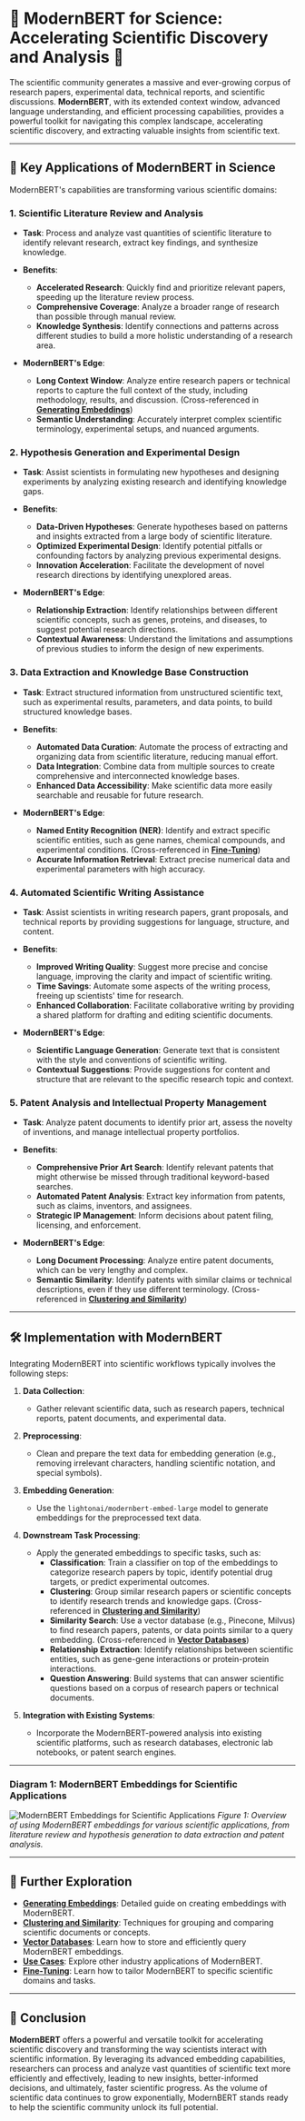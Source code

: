 # 🧪 ModernBERT for Science: Accelerating Scientific Discovery and Analysis 🧪

The scientific community generates a massive and ever-growing corpus of research papers, experimental data, technical reports, and scientific discussions. **ModernBERT**, with its extended context window, advanced language understanding, and efficient processing capabilities, provides a powerful toolkit for navigating this complex landscape, accelerating scientific discovery, and extracting valuable insights from scientific text.

---

## 🔬 Key Applications of ModernBERT in Science

ModernBERT's capabilities are transforming various scientific domains:

### **1. Scientific Literature Review and Analysis**

- **Task**:
  Process and analyze vast quantities of scientific literature to identify relevant research, extract key findings, and synthesize knowledge.

- **Benefits**:
  - **Accelerated Research**: Quickly find and prioritize relevant papers, speeding up the literature review process.
  - **Comprehensive Coverage**: Analyze a broader range of research than possible through manual review.
  - **Knowledge Synthesis**: Identify connections and patterns across different studies to build a more holistic understanding of a research area.

- **ModernBERT's Edge**:
    - **Long Context Window**: Analyze entire research papers or technical reports to capture the full context of the study, including methodology, results, and discussion. (Cross-referenced in **[Generating Embeddings](generating_embeddings.md)**)
    - **Semantic Understanding**: Accurately interpret complex scientific terminology, experimental setups, and nuanced arguments.

### **2. Hypothesis Generation and Experimental Design**

- **Task**:
  Assist scientists in formulating new hypotheses and designing experiments by analyzing existing research and identifying knowledge gaps.

- **Benefits**:
  - **Data-Driven Hypotheses**: Generate hypotheses based on patterns and insights extracted from a large body of scientific literature.
  - **Optimized Experimental Design**: Identify potential pitfalls or confounding factors by analyzing previous experimental designs.
  - **Innovation Acceleration**: Facilitate the development of novel research directions by identifying unexplored areas.

- **ModernBERT's Edge**:
    - **Relationship Extraction**: Identify relationships between different scientific concepts, such as genes, proteins, and diseases, to suggest potential research directions.
    - **Contextual Awareness**: Understand the limitations and assumptions of previous studies to inform the design of new experiments.

### **3. Data Extraction and Knowledge Base Construction**

- **Task**:
  Extract structured information from unstructured scientific text, such as experimental results, parameters, and data points, to build structured knowledge bases.

- **Benefits**:
  - **Automated Data Curation**: Automate the process of extracting and organizing data from scientific literature, reducing manual effort.
  - **Data Integration**: Combine data from multiple sources to create comprehensive and interconnected knowledge bases.
  - **Enhanced Data Accessibility**: Make scientific data more easily searchable and reusable for future research.

- **ModernBERT's Edge**:
    - **Named Entity Recognition (NER)**: Identify and extract specific scientific entities, such as gene names, chemical compounds, and experimental conditions. (Cross-referenced in **[Fine-Tuning](fine_tuning.md)**)
    - **Accurate Information Retrieval**: Extract precise numerical data and experimental parameters with high accuracy.

### **4. Automated Scientific Writing Assistance**

- **Task**:
  Assist scientists in writing research papers, grant proposals, and technical reports by providing suggestions for language, structure, and content.

- **Benefits**:
  - **Improved Writing Quality**: Suggest more precise and concise language, improving the clarity and impact of scientific writing.
  - **Time Savings**: Automate some aspects of the writing process, freeing up scientists' time for research.
  - **Enhanced Collaboration**: Facilitate collaborative writing by providing a shared platform for drafting and editing scientific documents.

- **ModernBERT's Edge**:
    - **Scientific Language Generation**: Generate text that is consistent with the style and conventions of scientific writing.
    - **Contextual Suggestions**: Provide suggestions for content and structure that are relevant to the specific research topic and context.

### **5. Patent Analysis and Intellectual Property Management**

- **Task**:
  Analyze patent documents to identify prior art, assess the novelty of inventions, and manage intellectual property portfolios.

- **Benefits**:
  - **Comprehensive Prior Art Search**: Identify relevant patents that might otherwise be missed through traditional keyword-based searches.
  - **Automated Patent Analysis**: Extract key information from patents, such as claims, inventors, and assignees.
  - **Strategic IP Management**: Inform decisions about patent filing, licensing, and enforcement.

- **ModernBERT's Edge**:
    - **Long Document Processing**: Analyze entire patent documents, which can be very lengthy and complex.
    - **Semantic Similarity**: Identify patents with similar claims or technical descriptions, even if they use different terminology. (Cross-referenced in **[Clustering and Similarity](clustering_similarity.md)**)

---

## 🛠️ Implementation with ModernBERT

Integrating ModernBERT into scientific workflows typically involves the following steps:

1. **Data Collection**:
    - Gather relevant scientific data, such as research papers, technical reports, patent documents, and experimental data.

2. **Preprocessing**:
    - Clean and prepare the text data for embedding generation (e.g., removing irrelevant characters, handling scientific notation, and special symbols).

3. **Embedding Generation**:
    - Use the `lightonai/modernbert-embed-large` model to generate embeddings for the preprocessed text data.

4. **Downstream Task Processing**:
    - Apply the generated embeddings to specific tasks, such as:
        - **Classification**: Train a classifier on top of the embeddings to categorize research papers by topic, identify potential drug targets, or predict experimental outcomes.
        - **Clustering**: Group similar research papers or scientific concepts to identify research trends and knowledge gaps. (Cross-referenced in **[Clustering and Similarity](clustering_similarity.md)**)
        - **Similarity Search**: Use a vector database (e.g., Pinecone, Milvus) to find research papers, patents, or data points similar to a query embedding. (Cross-referenced in **[Vector Databases](vector_databases.md)**)
        - **Relationship Extraction**: Identify relationships between scientific entities, such as gene-gene interactions or protein-protein interactions.
        - **Question Answering**: Build systems that can answer scientific questions based on a corpus of research papers or technical documents.

5. **Integration with Existing Systems**:
    - Incorporate the ModernBERT-powered analysis into existing scientific platforms, such as research databases, electronic lab notebooks, or patent search engines.

---

### Diagram 1: ModernBERT Embeddings for Scientific Applications

![ModernBERT Embeddings for Scientific Applications](../images/mermaid-diagram-2025-01-20-161814.svg)
*Figure 1: Overview of using ModernBERT embeddings for various scientific applications, from literature review and hypothesis generation to data extraction and patent analysis.*

---

## 🔗 Further Exploration

- **[Generating Embeddings](generating_embeddings.md)**: Detailed guide on creating embeddings with ModernBERT.
- **[Clustering and Similarity](clustering_similarity.md)**: Techniques for grouping and comparing scientific documents or concepts.
- **[Vector Databases](vector_databases.md)**: Learn how to store and efficiently query ModernBERT embeddings.
- **[Use Cases](use_case.md)**: Explore other industry applications of ModernBERT.
- **[Fine-Tuning](fine_tuning.md)**: Learn how to tailor ModernBERT to specific scientific domains and tasks.

---

## 🏁 Conclusion

**ModernBERT** offers a powerful and versatile toolkit for accelerating scientific discovery and transforming the way scientists interact with scientific information. By leveraging its advanced embedding capabilities, researchers can process and analyze vast quantities of scientific text more efficiently and effectively, leading to new insights, better-informed decisions, and ultimately, faster scientific progress. As the volume of scientific data continues to grow exponentially, ModernBERT stands ready to help the scientific community unlock its full potential.